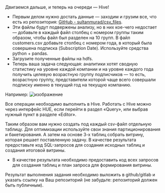 Двигаемся дальше, и теперь на очереди — Hive!

* Первым делом нужно достать данные — заходим и грузим все, что есть из репозитория: [GitHub - sultanmurad/csv_files](https://github.com/sultanmurad/csv_files).
* Эти файлы будут подвержены анализу, но в них кое-чего недостает — добавьте в каждый файл столбец с номером группы таким образом, чтобы файл был разделен на 10 групп. В файл customers.csv добавьте столбец с номером года, в который была совершена подписка (Subscription Date). Используйте средства python + pandas.
* Загрузите полученные файлы на hdfs.
* Теперь ваша задача следующая: аналитики хотят сводную статистику на уровне каждой компании и на уровне каждого года получить целевую возрастную группу подписчиков — то есть, возрастную группу, представители которой чаще всего совершали подписку именно в текущий год на текущую компанию. 

Например:
![изображение](https://github.com/UncleJoe1973/1T_course/assets/29273924/43997ffd-8e31-4585-afbc-42b8c9f6a1b2)

Все операции необходимо выполнить в Hive. Работать с Hive можно через интерфейс HUE, если перейти в раздел «Query», или выбрав нужный пункт в разделе «Editor».

Таким образом вам нужно создать под каждый csv-файл отдельную таблицу. Для оптимизации используйте свои знания партиционирования и бакетирования. А затем на основе 3-х таблиц собрать витрину, которая решает поставленную задачу. В качестве результата предоставьте код SQL-запросов для создания исходных таблиц и создания итоговой витрины.

* В качестве результата необходимо предоставить код всех запросов для создания таблиц и план запроса для формирования витрины.

Результат выполнения задания необходимо выложить в github/gitlab и указать ссылку на Ваш репозиторий (не забудьте: репозиторий должен быть публичным).
